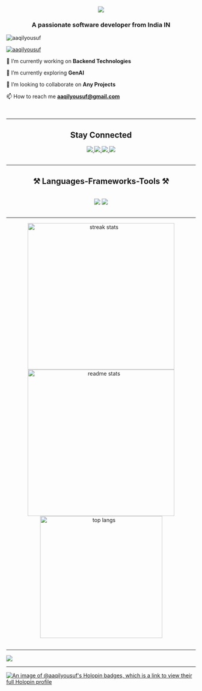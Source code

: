 <h1 align="center">
    <img src="https://readme-typing-svg.herokuapp.com/?font=Righteous&size=35&center=true&vCenter=true&width=500&height=70&duration=4000&lines=Hi+There!+👋;+I'm+Aaqil+Yousuf!;" />
</h1>
<h3 align="center">A passionate software developer from India IN</h3>

<p align="left"> <img src="https://komarev.com/ghpvc/?username=aaqilyousuf&label=Profile%20views&color=0e75b6&style=flat" alt="aaqilyousuf" /> </p>

<p align="left"> <a href="https://github.com/ryo-ma/github-profile-trophy"><img src="https://github-profile-trophy.vercel.app/?username=aaqilyousuf" alt="aaqilyousuf" /></a> </p>

🔭 I’m currently working on **Backend Technologies**

🌱 I’m currently exploring **GenAI**

👯 I’m looking to collaborate on **Any Projects**

📫 How to reach me **aaqilyousuf@gmail.com**

<br/>
<hr/>
<div align="center">

  <h2 align="center">Stay Connected</h2>
  <a href="mailto:aaqilyousuf@gmail.com">
    <img src="https://img.shields.io/badge/Gmail-333333?style=for-the-badge&logo=gmail&logoColor=red" />
  </a>
  <a href="https://linkedin.com/in/aaqil-yousuf" target="_blank">
    <img src="https://img.shields.io/badge/LinkedIn-0077B5?style=for-the-badge&logo=linkedin&logoColor=white" target="_blank" />
  </a>
  <a href="https://aaqilyousuf.vercel.app/" target="_blank">
     <img src="https://img.shields.io/badge/Portfolio-FF5722?style=for-the-badge&logo=todoist&logoColor=white" target="_blank" /> <!-- sqlite, safari, google-chrome are other good icon options -->
  </a>
  <a href="https://www.instagram.com/aaqil_7/" target="_blank">
     <img src="https://img.shields.io/badge/Instagram-E1306C?style=for-the-badge&logo=instagram&logoColor=white" target="_blank" />
  </a>

</div>

<br/>
<hr/>

<h2 align="center">⚒️ Languages-Frameworks-Tools ⚒️</h2>
<br/>
<div align="center">
    <img src="https://skillicons.dev/icons?i=react,bootstrap,mui,html,css,vscode,github,figma,tailwind,git,npm,postman,bash" />
    <img src="https://skillicons.dev/icons?i=nodejs,python,javascript,typescript,express,firebase,mongodb,c,cpp,java,nextjs,mysql,flask,spring" /><br>
</div>

<br/>
<hr/>

<div align=center>
  <img width=390 src="https://github-readme-stats.vercel.app/api?username=Aaqilyousuf&theme=midnight-purple&show_icons=true&hide_border=false&count_private=true" alt="streak stats"/>
  <img width=390 src="https://github-readme-streak-stats.herokuapp.com/?user=Aaqilyousuf&theme=midnight-purple&hide_border=false" alt="readme stats" />
  <br/>
  <img width=325 align="center" src="https://github-readme-stats.vercel.app/api/top-langs/?username=Aaqilyousuf&theme=midnight-purple&show_icons=true&hide_border=false&layout=compact" alt="top langs" />
</div>
<br/>
<hr/>

![](https://leetcard.jacoblin.cool/Aaqil_Yousuf?ext=heatmap)
<br/>
<hr/>

[![An image of @aaqilyousuf's Holopin badges, which is a link to view their full Holopin profile](https://holopin.me/aaqilyousuf)](https://holopin.io/@aaqilyousuf)
